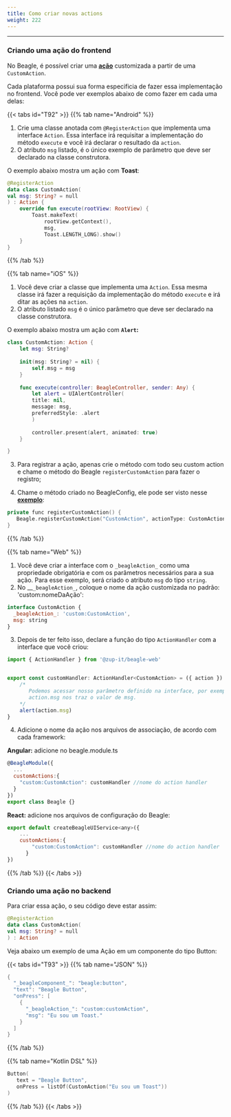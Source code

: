 ```yaml
---
title: Como criar novas actions
weight: 222
---
```


---

### Criando uma ação do frontend 

No Beagle, é possível criar uma [**ação**](../../../api/acoes/) customizada a partir de uma `CustomAction`.

Cada plataforma possui sua forma especificia de fazer essa implementação no frontend. Você pode ver exemplos abaixo de como fazer em cada uma delas: 

{{< tabs id="T92" >}}
{{% tab name="Android" %}}
1. Crie uma classe anotada com `@RegisterAction` que implementa uma interface `Action`. Essa interface irá requisitar a implementação do método `execute` e você irá declarar o resultado da `action`.
2. O atributo `msg` listado, é o único exemplo de parâmetro que deve ser declarado na classe construtora. 

O exemplo abaixo mostra um ação com **Toast**: 


```kotlin
@RegisterAction
data class CustomAction(
val msg: String? = null
) : Action {
    override fun execute(rootView: RootView) {
        Toast.makeText(
            rootView.getContext(),
            msg, 
            Toast.LENGTH_LONG).show()
    }
}
```

{{% /tab %}}

{{% tab name="iOS" %}}
1. Você deve criar a classe que implementa uma `Action`. Essa mesma classe irá fazer a requisição da implementação do método `execute` e irá ditar as ações na `action`. 
2. O atributo listado `msg` é o único parâmetro que deve ser declarado na classe construtora. 

O exemplo abaixo mostra um ação com **`Alert`:**


```swift
class CustomAction: Action {
    let msg: String?
    
    init(msg: String? = nil) {
        self.msg = msg
    }
    
    func execute(controller: BeagleController, sender: Any) {   
        let alert = UIAlertController(
        title: nil, 
        message: msg, 
        preferredStyle: .alert
        )
        
        controller.present(alert, animated: true)
    }

}
```


3. Para registrar a ação, apenas crie o método com todo seu custom action e chame o  método do Beagle `registerCustomAction`  para fazer o registro; 

4. Chame o método criado no BeagleConfig, ele pode ser visto nesse [**exemplo**](../../get-started/criando-um-projeto-do-zero/):

```kotlin
private func registerCustomAction() {
   Beagle.registerCustomAction("CustomAction", actionType: CustomAction.self)
}
```
{{% /tab %}}

{{% tab name="Web" %}}
1. Você deve criar a interface com o `_beagleAction_` como uma propriedade obrigatória e com os parâmetros necessários para a sua ação. Para esse exemplo, será criado o atributo `msg` do tipo `string`. 
2. No  __`_beagleAction_`,  coloque o nome da ação customizada no padrão:  'custom:nomeDaAção':

```javascript
interface CustomAction {
  _beagleAction_: 'custom:CustomAction',
  msg: string
}
```

3. Depois de ter feito isso, declare a função do tipo `ActionHandler` com a interface que você criou:  

```javascript
import { ActionHandler } from '@zup-it/beagle-web'


export const customHandler: ActionHandler<CustomAction> = ({ action }) => {
    /*
       Podemos acessar nosso parâmetro definido na interface, por exemplo 
       action.msg nos traz o valor de msg.
    */
    alert(action.msg)
}
```

4. Adicione o nome da ação nos arquivos de associação, de acordo com cada framework: 

**Angular:** adicione no beagle.module.ts

```javascript
@BeagleModule({
  ...
  customActions:{
    "custom:CustomAction": customHandler //nome do action handler
  }
})
export class Beagle {}
```

**React:** adicione nos arquivos de configuração do Beagle: 

```javascript
export default createBeagleUIService<any>({
    ...
    customActions:{
        "custom:CustomAction": customHandler //nome do action handler
      }
})

```
{{% /tab %}}
{{< /tabs >}}

### Criando uma ação no backend

Para criar essa ação, o seu código deve estar assim: 


```kotlin
@RegisterAction
data class CustomAction(
val msg: String? = null
) : Action 
```


Veja abaixo um exemplo de uma Ação em um componente do tipo Button:

{{< tabs id="T93" >}}
{{% tab name="JSON" %}}
```kotlin
{
  "_beagleComponent_": "beagle:button",
  "text": "Beagle Button",
  "onPress": [
    {
      "_beagleAction_": "custom:customAction",
      "msg": "Eu sou um Toast."
    }
  ]
}
```
{{% /tab %}}

{{% tab name="Kotlin DSL" %}}
```kotlin
Button(
   text = "Beagle Button",
   onPress = listOf(CustomAction("Eu sou um Toast"))
)
```
{{% /tab %}}
{{< /tabs >}}
